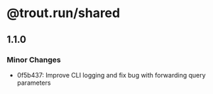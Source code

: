 # @trout.run/shared

## 1.1.0

### Minor Changes

- 0f5b437: Improve CLI logging and fix bug with forwarding query parameters
